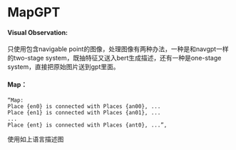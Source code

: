 # MapGPT

#### Visual Observation:

只使用包含navigable point的图像，处理图像有两种办法，一种是和navgpt一样的two-stage system，既抽特征又送入bert生成描述，还有一种是one-stage system，直接把原始图片送到gpt里面。

#### Map：

```
“Map: 
Place {en0} is connected with Places {an00}, ...  
Place {en1} is connected with Places {an01}, ... 
...  
Place {ent} is connected with Places {ant0}, ...”,
```

使用如上语言描述图